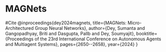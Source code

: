 # MAGNets

#Cite
@inproceedings{dey2024magnets,
  title={MAGNets: Micro-Architectured Group Neural Networks},
  author={Dey, Sumanta and Gangopadhyay, Briti and Dasgupta, Pallb and Dey, Soumyajit},
  booktitle={Proceedings of the 23rd International Conference on Autonomous Agents and Multiagent Systems},
  pages={2650--2658},
  year={2024}
}
